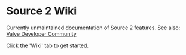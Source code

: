 # Source 2 Wiki

Currently unmaintained documentation of Source 2 features. See also: [Valve Developer Community](https://developer.valvesoftware.com)

Click the 'Wiki' tab to get started.
